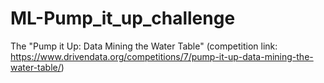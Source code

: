 # ML-Pump_it_up_challenge
The "Pump it Up: Data Mining the Water Table" (competition link: https://www.drivendata.org/competitions/7/pump-it-up-data-mining-the-water-table/)
